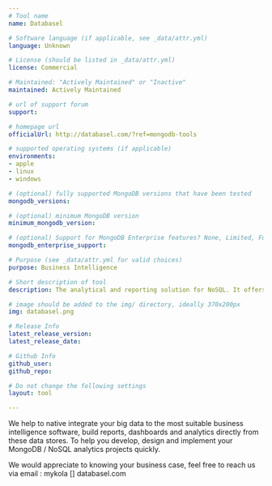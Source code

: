 ```yaml
---
# Tool name
name: Databasel

# Software language (if applicable, see _data/attr.yml)
language: Unknown

# License (should be listed in _data/attr.yml)
license: Commercial

# Maintained: "Actively Maintained" or "Inactive"
maintained: Actively Maintained

# url of support forum
support:

# homepage url
officialUrl: http://databasel.com/?ref=mongodb-tools

# supported operating systems (if applicable)
environments:
- apple
- linux
- windows

# (optional) fully supported MongoDB versions that have been tested
mongodb_versions:

# (optional) minimum MongoDB version
minimum_mongodb_version:

# (optional) Support for MongoDB Enterprise features? None, Limited, Full
mongodb_enterprise_support:

# Purpose (see _data/attr.yml for valid choices)
purpose: Business Intelligence

# Short description of tool
description: The analytical and reporting solution for NoSQL. It offers a direct integration with MongoDB.

# image should be added to the img/ directory, ideally 370x200px
img: databasel.png

# Release Info
latest_release_version:
latest_release_date:

# Github Info
github_user:
github_repo:

# Do not change the following settings
layout: tool

---
```

We help to native integrate your big data to the most suitable business intelligence software, build reports, dashboards and analytics directly from these data stores. To help you develop, design and implement your MongoDB / NoSQL analytics projects quickly.

We would appreciate to knowing your business case, feel free to reach us via email : mykola [] databasel.com
